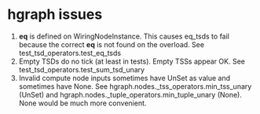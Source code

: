 # hgraph issues

1. __eq__ is defined on WiringNodeInstance.  This causes eq_tsds to fail because the correct __eq__ is not found on the overload. See test_tsd_operators.test_eq_tsds
2. Empty TSDs do no tick (at least in tests). Empty TSSs appear OK.  See test_tsd_operators.test_sum_tsd_unary
3. Invalid compute node inputs sometimes have UnSet as value and sometimes have None. See hgraph.nodes._tss_operators.min_tss_unary (UnSet) and hgraph.nodes._tuple_operators.min_tuple_unary (None).  None would be much more convenient. 